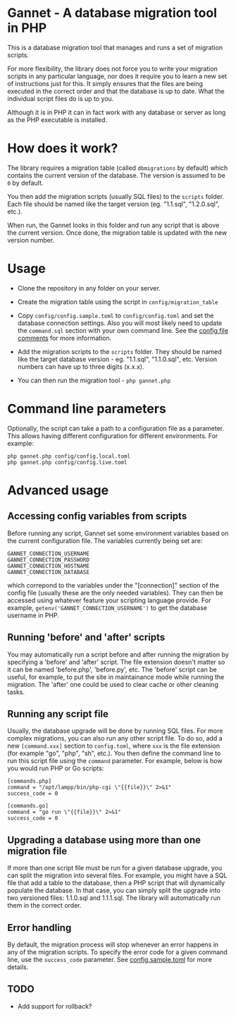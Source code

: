 # Gannet - A database migration tool in PHP

This is a database migration tool that manages and runs a set of migration scripts.

For more flexibility, the library does not force you to write your migration scripts in any particular language, nor does it require you to learn a new set of instructions just for this. It simply ensures that the files are being executed in the correct order and that the database is up to date. What the individual script files do is up to you.

Although it is in PHP it can in fact work with any database or server as long as the PHP executable is installed.

# How does it work?

The library requires a migration table (called `dbmigrations` by default) which contains the current version of the database. The version is assumed to be `0` by default.

You then add the migration scripts (usually SQL files) to the `scripts` folder. Each file should be named like the target version (eg. "1.1.sql", "1.2.0.sql", etc.).

When run, the Gannet looks in this folder and run any script that is above the current version. Once done, the migration table is updated with the new version number.

# Usage

* Clone the repository in any folder on your server.

* Create the migration table using the script in `config/migration_table`

* Copy `config/config.sample.toml` to `config/config.toml` and set the database connection settings. Also you will most likely need to update the `command.sql` section with your own command line. See the [config file comments](config/config.sample.toml) for more information.

* Add the migration scripts to the `scripts` folder. They should be named like the target database version - eg. "1.1.sql", "1.1.0.sql", etc. Version numbers can have up to three digits (x.x.x).

* You can then run the migration tool - `php gannet.php`

# Command line parameters

Optionally, the script can take a path to a configuration file as a parameter. This allows having different configuration for different environments. For example:

	php gannet.php config/config.local.toml
	php gannet.php config/config.live.toml

# Advanced usage

## Accessing config variables from scripts

Before running any script, Gannet set some environment variables based on the current configuration file. The variables currently being set are:

	GANNET_CONNECTION_USERNAME
	GANNET_CONNECTION_PASSWORD
	GANNET_CONNECTION_HOSTNAME
	GANNET_CONNECTION_DATABASE

which correpond to the variables under the "[connection]" section of the config file (usually these are the only needed variables). They can then be accessed using whatever feature your scripting language provide. For example, `getenv('GANNET_CONNECTION_USERNAME')` to get the database username in PHP.

## Running 'before' and 'after' scripts

You may automatically run a script before and after running the migration by specifying a 'before' and 'after' script. The file extension doesn't matter so it can be named 'before.php', 'before.py', etc. The 'before' script can be useful, for example, to put the site in maintainance mode while running the migration. The 'after' one could be used to clear cache or other cleaning tasks.

## Running any script file

Usually, the database upgrade will be done by running SQL files. For more complex migrations, you can also run any other script file. To do so, add a new `[command.xxx]` section to `config.toml`, where `xxx` is the file extension (for example "go", "php", "sh", etc.). You then define the command line to run this script file using the `command` parameter. For example, below is how you would run PHP or Go scripts:

	[commands.php]
	command = "/opt/lampp/bin/php-cgi \"{{file}}\" 2>&1"
	success_code = 0
	
	[commands.go]
	command = "go run \"{{file}}\" 2>&1"
	success_code = 0

## Upgrading a database using more than one migration file

If more than one script file must be run for a given database upgrade, you can split the migration into several files. For example, you might have a SQL file that add a table to the database, then a PHP script that will dynamically populate the database. In that case, you can simply split the upgrade into two versioned files: 1.1.0.sql and 1.1.1.sql. The library will automatically run them in the correct order.

## Error handling

By default, the migration process will stop whenever an error happens in any of the migration scripts. To specify the error code for a given command line, use the `success_code` parameter. See [config.sample.toml](config/config.sample.toml) for more details.

## TODO

- Add support for rollback?
